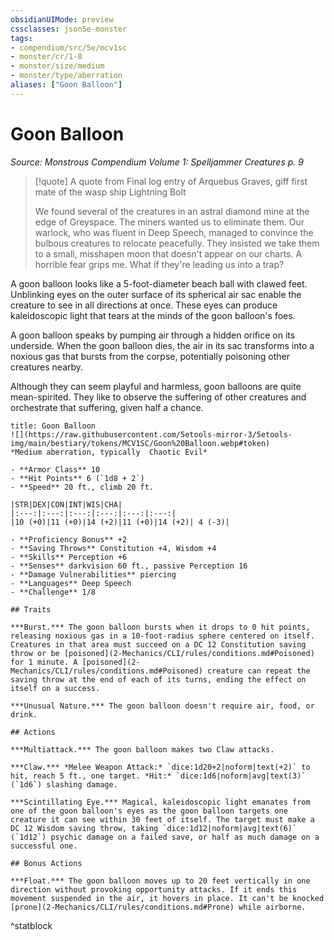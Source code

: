 ```yaml
---
obsidianUIMode: preview
cssclasses: json5e-monster
tags:
- compendium/src/5e/mcv1sc
- monster/cr/1-8
- monster/size/medium
- monster/type/aberration
aliases: ["Goon Balloon"]
---
```

# Goon Balloon
*Source: Monstrous Compendium Volume 1: Spelljammer Creatures p. 9*  

> [!quote] A quote from Final log entry of Arquebus Graves, giff first mate of the wasp ship Lightning Bolt  
> 
> We found several of the creatures in an astral diamond mine at the edge of Greyspace. The miners wanted us to eliminate them. Our warlock, who was fluent in Deep Speech, managed to convince the bulbous creatures to relocate peacefully. They insisted we take them to a small, misshapen moon that doesn't appear on our charts. A horrible fear grips me. What if they're leading us into a trap?

A goon balloon looks like a 5-foot-diameter beach ball with clawed feet. Unblinking eyes on the outer surface of its spherical air sac enable the creature to see in all directions at once. These eyes can produce kaleidoscopic light that tears at the minds of the goon balloon's foes.

A goon balloon speaks by pumping air through a hidden orifice on its underside. When the goon balloon dies, the air in its sac transforms into a noxious gas that bursts from the corpse, potentially poisoning other creatures nearby.

Although they can seem playful and harmless, goon balloons are quite mean-spirited. They like to observe the suffering of other creatures and orchestrate that suffering, given half a chance.

```ad-statblock
title: Goon Balloon
![](https://raw.githubusercontent.com/5etools-mirror-3/5etools-img/main/bestiary/tokens/MCV1SC/Goon%20Balloon.webp#token)
*Medium aberration, typically  Chaotic Evil*

- **Armor Class** 10
- **Hit Points** 6 (`1d8 + 2`)
- **Speed** 20 ft., climb 20 ft.

|STR|DEX|CON|INT|WIS|CHA|
|:---:|:---:|:---:|:---:|:---:|:---:|
|10 (+0)|11 (+0)|14 (+2)|11 (+0)|14 (+2)| 4 (-3)|

- **Proficiency Bonus** +2
- **Saving Throws** Constitution +4, Wisdom +4
- **Skills** Perception +6
- **Senses** darkvision 60 ft., passive Perception 16
- **Damage Vulnerabilities** piercing
- **Languages** Deep Speech
- **Challenge** 1/8

## Traits

***Burst.*** The goon balloon bursts when it drops to 0 hit points, releasing noxious gas in a 10-foot-radius sphere centered on itself. Creatures in that area must succeed on a DC 12 Constitution saving throw or be [poisoned](2-Mechanics/CLI/rules/conditions.md#Poisoned) for 1 minute. A [poisoned](2-Mechanics/CLI/rules/conditions.md#Poisoned) creature can repeat the saving throw at the end of each of its turns, ending the effect on itself on a success.

***Unusual Nature.*** The goon balloon doesn't require air, food, or drink.

## Actions

***Multiattack.*** The goon balloon makes two Claw attacks.

***Claw.*** *Melee Weapon Attack:* `dice:1d20+2|noform|text(+2)` to hit, reach 5 ft., one target. *Hit:* `dice:1d6|noform|avg|text(3)` (`1d6`) slashing damage.

***Scintillating Eye.*** Magical, kaleidoscopic light emanates from one of the goon balloon's eyes as the goon balloon targets one creature it can see within 30 feet of itself. The target must make a DC 12 Wisdom saving throw, taking `dice:1d12|noform|avg|text(6)` (`1d12`) psychic damage on a failed save, or half as much damage on a successful one.

## Bonus Actions

***Float.*** The goon balloon moves up to 20 feet vertically in one direction without provoking opportunity attacks. If it ends this movement suspended in the air, it hovers in place. It can't be knocked [prone](2-Mechanics/CLI/rules/conditions.md#Prone) while airborne.
```
^statblock